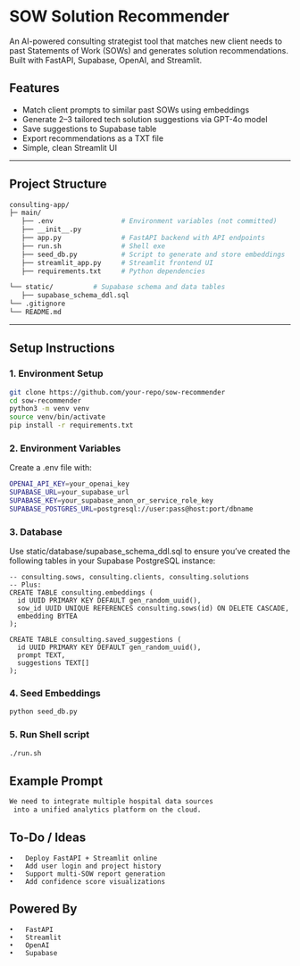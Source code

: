 # SOW Solution Recommender

An AI-powered consulting strategist tool that matches new client needs to past Statements of Work (SOWs) and generates solution recommendations. Built with FastAPI, Supabase, OpenAI, and Streamlit.

## Features

- Match client prompts to similar past SOWs using embeddings
- Generate 2–3 tailored tech solution suggestions via GPT-4o model
- Save suggestions to Supabase table
- Export recommendations as a TXT file
- Simple, clean Streamlit UI

---

## Project Structure

```bash
consulting-app/
├─ main/
   ├── .env                 # Environment variables (not committed)
   ├── __init__.py
   ├── app.py               # FastAPI backend with API endpoints
   ├── run.sh               # Shell exe
   ├── seed_db.py           # Script to generate and store embeddings
   ├── streamlit_app.py     # Streamlit frontend UI
   ├── requirements.txt     # Python dependencies

└── static/          # Supabase schema and data tables
   ├── supabase_schema_ddl.sql
└── .gitignore
└── README.md
```
---

## Setup Instructions

### 1. Environment Setup

```bash
git clone https://github.com/your-repo/sow-recommender
cd sow-recommender
python3 -m venv venv
source venv/bin/activate
pip install -r requirements.txt
```

### 2. Environment Variables

Create a .env file with:
```bash
OPENAI_API_KEY=your_openai_key
SUPABASE_URL=your_supabase_url
SUPABASE_KEY=your_supabase_anon_or_service_role_key
SUPABASE_POSTGRES_URL=postgresql://user:pass@host:port/dbname
```

### 3. Database

Use static/database/supabase_schema_ddl.sql to ensure you’ve created the following tables in your Supabase PostgreSQL 
instance:

```postgresql
-- consulting.sows, consulting.clients, consulting.solutions
-- Plus:
CREATE TABLE consulting.embeddings (
  id UUID PRIMARY KEY DEFAULT gen_random_uuid(),
  sow_id UUID UNIQUE REFERENCES consulting.sows(id) ON DELETE CASCADE,
  embedding BYTEA
);

CREATE TABLE consulting.saved_suggestions (
  id UUID PRIMARY KEY DEFAULT gen_random_uuid(),
  prompt TEXT,
  suggestions TEXT[]
);
```

### 4. Seed Embeddings

```bash
python seed_db.py
```

### 5. Run Shell script

```bash
./run.sh
```

## Example Prompt

```bash
We need to integrate multiple hospital data sources
 into a unified analytics platform on the cloud.
```

## To-Do / Ideas
	•	Deploy FastAPI + Streamlit online
	•	Add user login and project history
	•	Support multi-SOW report generation
	•	Add confidence score visualizations


## Powered By

	•	FastAPI
	•	Streamlit
	•	OpenAI
	•	Supabase
